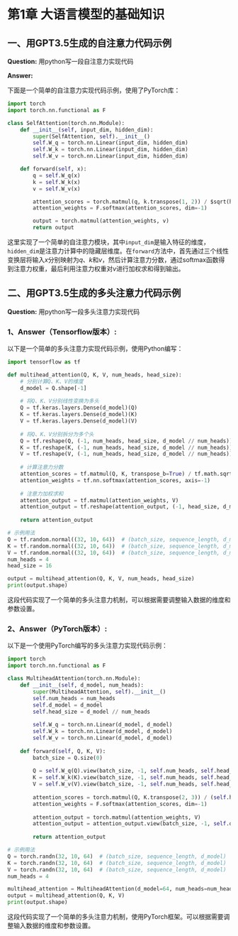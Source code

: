# 第1章 大语言模型的基础知识

##  一、用GPT3.5生成的自注意力代码示例

**Question:**  用python写一段自注意力实现代码

**Answer:** 

下面是一个简单的自注意力实现代码示例，使用了PyTorch库：

```python
import torch
import torch.nn.functional as F

class SelfAttention(torch.nn.Module):
    def __init__(self, input_dim, hidden_dim):
        super(SelfAttention, self).__init__()
        self.W_q = torch.nn.Linear(input_dim, hidden_dim)
        self.W_k = torch.nn.Linear(input_dim, hidden_dim)
        self.W_v = torch.nn.Linear(input_dim, hidden_dim)

    def forward(self, x):
        q = self.W_q(x)
        k = self.W_k(x)
        v = self.W_v(x)

        attention_scores = torch.matmul(q, k.transpose(1, 2)) / $sqrt(hidden_dim)$
        attention_weights = F.softmax(attention_scores, dim=-1)

        output = torch.matmul(attention_weights, v)
        return output
```

这里实现了一个简单的自注意力模块，其中`input_dim`是输入特征的维度，`hidden_dim`是注意力计算中的隐藏层维度。在`forward`方法中，首先通过三个线性变换层将输入$x$分别映射为$q$、$k$和$v$，然后计算注意力分数，通过softmax函数得到注意力权重，最后利用注意力权重对$v$进行加权求和得到输出。

## 二、用GPT3.5生成的多头注意力代码示例

**Question:** 用python写一段多头注意力实现代码

### 1、Answer（Tensorflow版本）: 

以下是一个简单的多头注意力实现代码示例，使用Python编写：

```python
import tensorflow as tf

def multihead_attention(Q, K, V, num_heads, head_size):
    # 分别计算Q、K、V的维度
    d_model = Q.shape[-1]
    
    # 将Q、K、V分别线性变换为多头
    Q = tf.keras.layers.Dense(d_model)(Q)
    K = tf.keras.layers.Dense(d_model)(K)
    V = tf.keras.layers.Dense(d_model)(V)
    
    # 将Q、K、V分别拆分为多个头
    Q = tf.reshape(Q, (-1, num_heads, head_size, d_model // num_heads))
    K = tf.reshape(K, (-1, num_heads, head_size, d_model // num_heads))
    V = tf.reshape(V, (-1, num_heads, head_size, d_model // num_heads))
    
    # 计算注意力分数
    attention_scores = tf.matmul(Q, K, transpose_b=True) / tf.math.sqrt(tf.cast(d_model // num_heads, tf.float32))
    attention_weights = tf.nn.softmax(attention_scores, axis=-1)
    
    # 注意力加权求和
    attention_output = tf.matmul(attention_weights, V)
    attention_output = tf.reshape(attention_output, (-1, head_size, d_model))
    
    return attention_output

# 示例用法
Q = tf.random.normal((32, 10, 64))  # (batch_size, sequence_length, d_model)
K = tf.random.normal((32, 10, 64))  # (batch_size, sequence_length, d_model)
V = tf.random.normal((32, 10, 64))  # (batch_size, sequence_length, d_model)
num_heads = 4
head_size = 16

output = multihead_attention(Q, K, V, num_heads, head_size)
print(output.shape)
```

这段代码实现了一个简单的多头注意力机制，可以根据需要调整输入数据的维度和参数设置。

### 2、Answer（PyTorch版本）: 

以下是一个使用PyTorch编写的多头注意力实现代码示例：

```python
import torch
import torch.nn.functional as F

class MultiheadAttention(torch.nn.Module):
    def __init__(self, d_model, num_heads):
        super(MultiheadAttention, self).__init__()
        self.num_heads = num_heads
        self.d_model = d_model
        self.head_size = d_model // num_heads
        
        self.W_q = torch.nn.Linear(d_model, d_model)
        self.W_k = torch.nn.Linear(d_model, d_model)
        self.W_v = torch.nn.Linear(d_model, d_model)
        
    def forward(self, Q, K, V):
        batch_size = Q.size(0)
        
        Q = self.W_q(Q).view(batch_size, -1, self.num_heads, self.head_size)
        K = self.W_k(K).view(batch_size, -1, self.num_heads, self.head_size)
        V = self.W_v(V).view(batch_size, -1, self.num_heads, self.head_size)
        
        attention_scores = torch.matmul(Q, K.transpose(2, 3)) / (self.head_size ** 0.5)
        attention_weights = F.softmax(attention_scores, dim=-1)
        
        attention_output = torch.matmul(attention_weights, V)
        attention_output = attention_output.view(batch_size, -1, self.d_model)
        
        return attention_output

# 示例用法
Q = torch.randn(32, 10, 64)  # (batch_size, sequence_length, d_model)
K = torch.randn(32, 10, 64)  # (batch_size, sequence_length, d_model)
V = torch.randn(32, 10, 64)  # (batch_size, sequence_length, d_model)
num_heads = 4

multihead_attention = MultiheadAttention(d_model=64, num_heads=num_heads)
output = multihead_attention(Q, K, V)
print(output.shape)
```

这段代码实现了一个简单的多头注意力机制，使用PyTorch框架。可以根据需要调整输入数据的维度和参数设置。